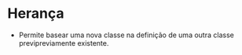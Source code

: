 # Herança

- Permite basear uma nova classe na definição de uma outra classe previpreviamente existente.


